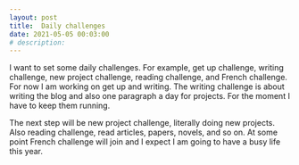 ```yaml
---
layout: post
title:  Daily challenges
date: 2021-05-05 00:03:00
# description: 
---
```


I want to set some daily challenges. For example, get up challenge, writing challenge, new project challenge, reading challenge, and French challenge. For now I am working on get up and writing. The writing challenge is about writing the blog and also one paragraph a day for projects. For the moment I have to keep them running.

The next step will be new project challenge, literally doing new projects. Also reading challenge, read articles, papers, novels, and so on. At some point French challenge will join and I expect I am going to have a busy life this year.
